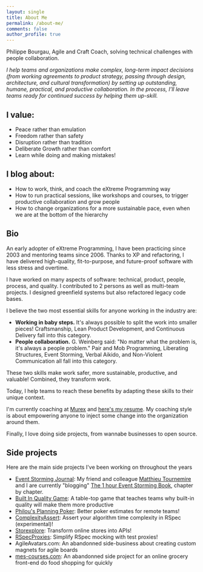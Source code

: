```yaml
---
layout: single
title: About Me
permalink: /about-me/
comments: false
author_profile: true
---
```

Philippe Bourgau, Agile and Craft Coach, solving technical challenges with people collaboration.

_I help teams and organizations make complex, long-term impact decisions (from working agreements to product strategy, passing through design, architecture, and cultural transformation) by setting up outstanding, humane, practical, and productive collaboration. In the process, I’ll leave teams ready for continued success by helping them up-skill._

## I value:

- Peace rather than emulation
- Freedom rather than safety
- Disruption rather than tradition
- Deliberate Growth rather than comfort
- Learn while doing and making mistakes!

## I blog about:

- How to work, think, and coach the eXtreme Programming way
- How to run practical sessions, like workshops and courses, to trigger productive collaboration and grow people
- How to change organizations for a more sustainable pace, even when we are at the bottom of the hierarchy

## Bio

An early adopter of eXtreme Programming, I have been practicing since 2003 and mentoring teams since 2006. Thanks to XP and refactoring, I have delivered high-quality, fit-to-purpose, and future-proof software with less stress and overtime.

I have worked on many aspects of software: technical, product, people, process, and quality. I contributed to 2 persons as well as multi-team projects. I designed greenfield systems but also refactored legacy code bases.

I believe the two most essential skills for anyone working in the industry are:

- **Working in baby steps.** It's always possible to split the work into smaller pieces! Craftsmanship, Lean Product Development, and Continuous Delivery fall into this category.
- **People collaboration.** G. Weinberg said: "No matter what the problem is, it's always a people problem." Pair and Mob Programming, Liberating Structures, Event Storming, Verbal Aikido, and Non-Violent Communication all fall into this category.

These two skills make work safer, more sustainable, productive, and valuable! Combined, they transform work.

Today, I help teams to reach these benefits by adapting these skills to their unique context.

I'm currently coaching at [Murex](http://www.murex.com) and [here's my resume](https://www.dropbox.com/s/1eyqcqmnp4y8oh8/cv%20philippe%20bourgau.pdf?dl=0). My coaching style is about empowering anyone to inject some change into the organization around them.

Finally, I love doing side projects, from wannabe businesses to open source.

## Side projects

Here are the main side projects I've been working on throughout the years

* [Event Storming Journal](https://eventstormingjournal.com): My friend and colleague [Matthieu Tournemire](https://www.linkedin.com/in/matthieu-tournemire/) and I are currently "blogging" [The 1 hour Event Storming Book](https://www.eventstormingjournal.com/1h-event-storming-book/), chapter by chapter.
* [Built In Quality Game](https://philou.github.io/built-in-quality-game/): A table-top game that teaches teams why built-in quality will make them more productive
* [Philou's Planning Poker](https://philou.github.io/planning-poker/): Better poker estimates for remote teams!
* [ComplexityAssert](https://philou.github.io/complexity-assert/): Assert your algorithm time complexity in RSpec (experimental)!
* [Storexplore](http://philou.github.io/storexplore): Transform online stores into APIs!
* [RSpecProxies](http://philou.github.io/rspecproxies): Simplify RSpec mocking with test proxies!
* AgileAvatars.com: An abandonned side-business about creating custom magnets for agile boards
* [mes-courses.com](https://github.com/philou/mes-courses): An abandonned side project for an online grocery front-end do food shopping for quickly
